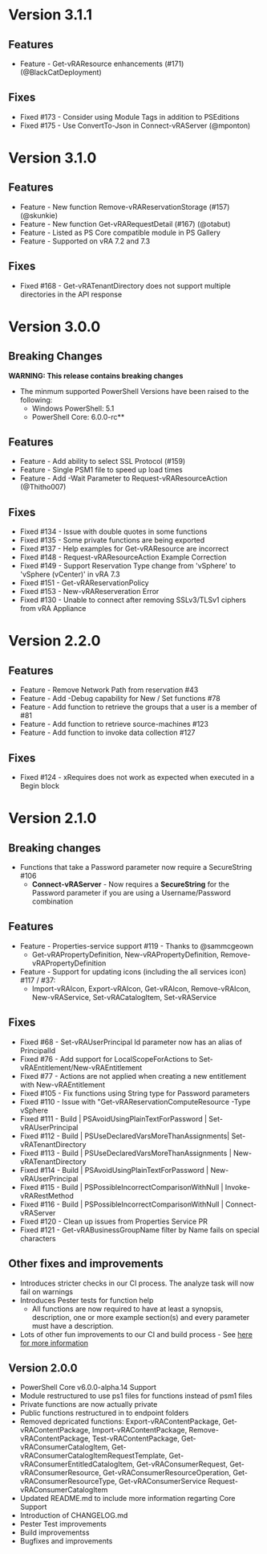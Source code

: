 # Version 3.1.1
## Features
* Feature - Get-vRAResource enhancements (#171) (@BlackCatDeployment)

## Fixes
* Fixed #173 - Consider using Module Tags in addition to PSEditions
* Fixed #175 - Use ConvertTo-Json in Connect-vRAServer (@mponton)

# Version 3.1.0
## Features
* Feature - New function Remove-vRAReservationStorage (#157) (@skunkie)
* Feature - New function Get-vRARequestDetail (#167) (@otabut)
* Feature - Listed as PS Core compatible module in PS Gallery
* Feature - Supported on vRA 7.2 and 7.3

## Fixes
* Fixed #168 - Get-vRATenantDirectory does not support multiple directories in the API response

# Version 3.0.0
## Breaking Changes
**WARNING: This release contains breaking changes**
* The minmum supported PowerShell Versions have been raised to the following:
  * Windows PowerShell: 5.1
  * PowerShell Core: 6.0.0-rc**

## Features
* Feature - Add ability to select SSL Protocol (#159)
* Feature - Single PSM1 file to speed up load times
* Feature - Add -Wait Parameter to Request-vRAResourceAction (@Thitho007)

## Fixes
* Fixed #134 - Issue with double quotes in some functions
* Fixed #135 - Some private functions are being exported
* Fixed #137 - Help examples for Get-vRAResource are incorrect
* Fixed #148 - Request-vRAResourceAction Example Correction
* Fixed #149 - Support Reservation Type change from 'vSphere' to 'vSphere (vCenter)' in vRA 7.3
* Fixed #151 - Get-vRAReservationPolicy
* Fixed #153 - New-vRAReserveration Error
* Fixed #130 - Unable to connect after removing SSLv3/TLSv1 ciphers from vRA Appliance

# Version 2.2.0

## Features
* Feature - Remove Network Path from reservation #43
* Feature - Add -Debug capability for New / Set functions #78
* Feature - Add function to retrieve the groups that a user is a member of #81
* Feature - Add function to retrieve source-machines #123
* Feature - Add function to invoke data collection #127

## Fixes
* Fixed #124 - xRequires does not work as expected when executed in a Begin block


# Version 2.1.0

## Breaking changes
* Functions that take a Password parameter now require a SecureString #106
  * **Connect-vRAServer** - Now requires a **SecureString** for the Password parameter if you are using a Username/Password combination

## Features
* Feature - Properties-service support #119 - Thanks to @sammcgeown
  * Get-vRAPropertyDefinition, New-vRAPropertyDefinition, Remove-vRAPropertyDefinition
* Feature - Support for updating icons (including the all services icon) #117 / #37:
  * Import-vRAIcon, Export-vRAIcon, Get-vRAIcon, Remove-vRAIcon, New-vRAService, Set-vRACatalogItem, Set-vRAService

## Fixes
* Fixed #68 - Set-vRAUserPrincipal Id parameter now has an alias of PrincipalId
* Fixed #76 - Add support for LocalScopeForActions to Set-vRAEntitlement/New-vRAEntitlement
* Fixed #77 - Actions are not applied when creating a new entitlement with New-vRAEntitlement
* Fixed #105 - Fix functions using String type for Password parameters
* Fixed #110 - Issue with "Get-vRAReservationComputeResource -Type vSphere
* Fixed #111 - Build | PSAvoidUsingPlainTextForPassword | Set-vRAUserPrincipal
* Fixed #112 - Build | PSUseDeclaredVarsMoreThanAssignments| Set-vRATenantDirectory
* Fixed #113 - Build | PSUseDeclaredVarsMoreThanAssignments | New-vRATenantDirectory
* Fixed #114 - Build | PSAvoidUsingPlainTextForPassword | New-vRAUserPrincipal
* Fixed #115 - Build | PSPossibleIncorrectComparisonWithNull | Invoke-vRARestMethod
* Fixed #116 - Build | PSPossibleIncorrectComparisonWithNull | Connect-vRAServer
* Fixed #120 - Clean up issues from Properties Service PR
* Fixed #121 - Get-vRABusinessGroupName filter by Name fails on special characters

## Other fixes and improvements
* Introduces stricter checks in our CI process. The analyze task will now fail on warnings
* Introduces Pester tests for function help
  * All functions are now required to have at least a synopsis, description, one or more example section(s) and every parameter must have a description.
* Lots of other fun improvements to our CI and build process - See [here for more information](http://powervra.readthedocs.io/en/latest/build/)


## Version 2.0.0

* PowerShell Core v6.0.0-alpha.14 Support
* Module restructured to use ps1 files for functions instead of psm1 files
* Private functions are now actually private
* Public functions restructured in to endpoint folders
* Removed depricated functions: Export-vRAContentPackage, Get-vRAContentPackage, Import-vRAContentPackage, Remove-vRAContentPackage,
  Test-vRAContentPackage, Get-vRAConsumerCatalogItem, Get-vRAConsumerCatalogItemRequestTemplate, Get-vRAConsumerEntitledCatalogItem,
  Get-vRAConsumerRequest, Get-vRAConsumerResource, Get-vRAConsumerResourceOperation, Get-vRAConsumerResourceType, Get-vRAConsumerService
  Request-vRAConsumerCatalogItem
* Updated README.md to include more information regarting Core Support
* Introduction of CHANGELOG.md
* Pester Test improvements
* Build improvementss
* Bugfixes and improvements

